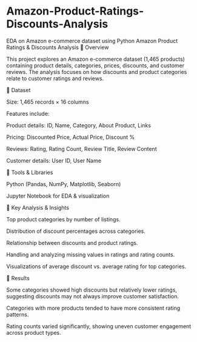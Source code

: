 # Amazon-Product-Ratings-Discounts-Analysis
EDA on Amazon e-commerce dataset using Python
Amazon Product Ratings & Discounts Analysis
🔹 Overview

This project explores an Amazon e-commerce dataset (1,465 products) containing product details, categories, prices, discounts, and customer reviews. The analysis focuses on how discounts and product categories relate to customer ratings and reviews.

🔹 Dataset

Size: 1,465 records × 16 columns

Features include:

Product details: ID, Name, Category, About Product, Links

Pricing: Discounted Price, Actual Price, Discount %

Reviews: Rating, Rating Count, Review Title, Review Content

Customer details: User ID, User Name

🔹 Tools & Libraries

Python (Pandas, NumPy, Matplotlib, Seaborn)

Jupyter Notebook for EDA & visualization

🔹 Key Analysis & Insights

Top product categories by number of listings.

Distribution of discount percentages across categories.

Relationship between discounts and product ratings.

Handling and analyzing missing values in ratings and rating counts.

Visualizations of average discount vs. average rating for top categories.

🔹 Results

Some categories showed high discounts but relatively lower ratings, suggesting discounts may not always improve customer satisfaction.

Categories with more products tended to have more consistent rating patterns.

Rating counts varied significantly, showing uneven customer engagement across product types.
